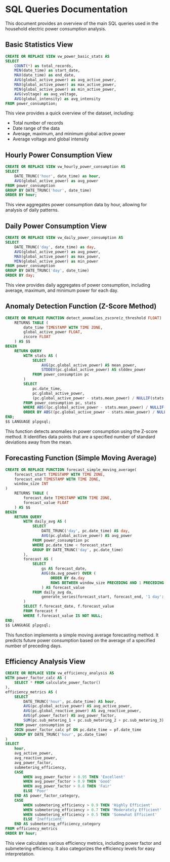 # SQL Queries Documentation

This document provides an overview of the main SQL queries used in the household electric power consumption analysis.

## Basic Statistics View

```sql
CREATE OR REPLACE VIEW vw_power_basic_stats AS
SELECT
    COUNT(*) as total_records,
    MIN(date_time) as start_date,
    MAX(date_time) as end_date,
    AVG(global_active_power) as avg_active_power,
    MAX(global_active_power) as max_active_power,
    MIN(global_active_power) as min_active_power,
    AVG(voltage) as avg_voltage,
    AVG(global_intensity) as avg_intensity
FROM power_consumption;
```

This view provides a quick overview of the dataset, including:
- Total number of records
- Date range of the data
- Average, maximum, and minimum global active power
- Average voltage and global intensity

## Hourly Power Consumption View

```sql
CREATE OR REPLACE VIEW vw_hourly_power_consumption AS
SELECT
    DATE_TRUNC('hour', date_time) as hour,
    AVG(global_active_power) as avg_power
FROM power_consumption
GROUP BY DATE_TRUNC('hour', date_time)
ORDER BY hour;
```

This view aggregates power consumption data by hour, allowing for analysis of daily patterns.

## Daily Power Consumption View

```sql
CREATE OR REPLACE VIEW vw_daily_power_consumption AS
SELECT
    DATE_TRUNC('day', date_time) as day,
    AVG(global_active_power) as avg_power,
    MAX(global_active_power) as max_power,
    MIN(global_active_power) as min_power
FROM power_consumption
GROUP BY DATE_TRUNC('day', date_time)
ORDER BY day;
```

This view provides daily aggregates of power consumption, including average, maximum, and minimum power for each day.

## Anomaly Detection Function (Z-Score Method)

```sql
CREATE OR REPLACE FUNCTION detect_anomalies_zscore(z_threshold FLOAT)
    RETURNS TABLE (
        date_time TIMESTAMP WITH TIME ZONE,
        global_active_power FLOAT,
        zscore FLOAT
    ) AS $$
BEGIN
    RETURN QUERY
        WITH stats AS (
            SELECT
                AVG(pc.global_active_power) AS mean_power,
                STDDEV(pc.global_active_power) AS stddev_power
            FROM power_consumption pc
        )
        SELECT
            pc.date_time,
            pc.global_active_power,
            (pc.global_active_power - stats.mean_power) / NULLIF(stats.stddev_power, 0) AS zscore
        FROM power_consumption pc, stats
        WHERE ABS((pc.global_active_power - stats.mean_power) / NULLIF(stats.stddev_power, 0)) > z_threshold
        ORDER BY ABS((pc.global_active_power - stats.mean_power) / NULLIF(stats.stddev_power, 0)) DESC;
END;
$$ LANGUAGE plpgsql;
```

This function detects anomalies in power consumption using the Z-score method. It identifies data points that are a specified number of standard deviations away from the mean.

## Forecasting Function (Simple Moving Average)

```sql
CREATE OR REPLACE FUNCTION forecast_simple_moving_average(
    forecast_start TIMESTAMP WITH TIME ZONE,
    forecast_end TIMESTAMP WITH TIME ZONE,
    window_size INT
)
    RETURNS TABLE (
        forecast_date TIMESTAMP WITH TIME ZONE,
        forecast_value FLOAT
    ) AS $$
BEGIN
    RETURN QUERY
        WITH daily_avg AS (
            SELECT
                DATE_TRUNC('day', pc.date_time) AS day,
                AVG(pc.global_active_power) AS avg_power
            FROM power_consumption pc
            WHERE pc.date_time < forecast_start
            GROUP BY DATE_TRUNC('day', pc.date_time)
        ),
        forecast AS (
            SELECT
                gs AS forecast_date,
                AVG(da.avg_power) OVER (
                    ORDER BY da.day
                    ROWS BETWEEN window_size PRECEDING AND 1 PRECEDING
                ) AS forecast_value
            FROM daily_avg da,
                generate_series(forecast_start, forecast_end, '1 day'::INTERVAL) AS gs
        )
        SELECT f.forecast_date, f.forecast_value
        FROM forecast f
        WHERE f.forecast_value IS NOT NULL;
END;
$$ LANGUAGE plpgsql;
```

This function implements a simple moving average forecasting method. It predicts future power consumption based on the average of a specified number of preceding days.

## Efficiency Analysis View

```sql
CREATE OR REPLACE VIEW vw_efficiency_analysis AS
WITH power_factor_calc AS (
    SELECT * FROM calculate_power_factor()
),
efficiency_metrics AS (
    SELECT
        DATE_TRUNC('hour', pc.date_time) AS hour,
        AVG(pc.global_active_power) AS avg_active_power,
        AVG(pc.global_reactive_power) AS avg_reactive_power,
        AVG(pf.power_factor) AS avg_power_factor,
        SUM(pc.sub_metering_1 + pc.sub_metering_2 + pc.sub_metering_3) / NULLIF(SUM(pc.global_active_power * 1000 / 60), 0) AS submetering_efficiency
    FROM power_consumption pc
    JOIN power_factor_calc pf ON pc.date_time = pf.date_time
    GROUP BY DATE_TRUNC('hour', pc.date_time)
)
SELECT
    hour,
    avg_active_power,
    avg_reactive_power,
    avg_power_factor,
    submetering_efficiency,
    CASE
        WHEN avg_power_factor > 0.95 THEN 'Excellent'
        WHEN avg_power_factor > 0.9 THEN 'Good'
        WHEN avg_power_factor > 0.8 THEN 'Fair'
        ELSE 'Poor'
    END AS power_factor_category,
    CASE
        WHEN submetering_efficiency > 0.9 THEN 'Highly Efficient'
        WHEN submetering_efficiency > 0.7 THEN 'Moderately Efficient'
        WHEN submetering_efficiency > 0.5 THEN 'Somewhat Efficient'
        ELSE 'Inefficient'
    END AS submetering_efficiency_category
FROM efficiency_metrics
ORDER BY hour;
```

This view calculates various efficiency metrics, including power factor and submetering efficiency. It also categorizes the efficiency levels for easy interpretation.